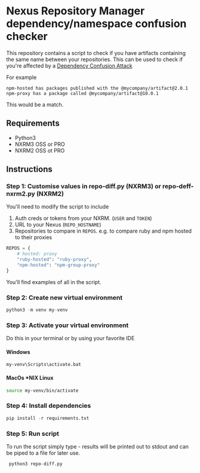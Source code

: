# Nexus Repository Manager dependency/namespace confusion checker
This repository contains a script to check if you have artifacts containing the same name between your repositories. This can be used to check if you're affected by a [Dependency Confusion Attack](https://blog.sonatype.com/dependency-hijacking-software-supply-chain-attack-hits-more-than-35-organizations)

For example 
````
npm-hosted has packages published with the @mycompany/artifact@2.0.1
npm-proxy has a package called @mycompany/artifact@10.0.1
````

This would be a match.

## Requirements
* Python3
* NXRM3 OSS or PRO
* NXRM2 OSS ot PRO

## Instructions

### Step 1: Customise values in repo-diff.py (NXRM3) or repo-deff-nxrm2.py (NXRM2)
You'll need to modify the script to include 
1. Auth creds or tokens from your NXRM. (`USER` and `TOKEN`)
1. URL to your Nexus (`REPO_HOSTNAME`)
1. Repositories to compare in `REPOS`. e.g. to compare ruby and npm hosted to their proxies

```python
REPOS = {
    # hosted: proxy
    "ruby-hosted": "ruby-proxy",
    "npm-hosted": "npm-group-proxy"
}
```
You'll find examples of all in the script.

### Step 2: Create new virtual environment
```python
python3 -m venv my-venv
```
### Step 3: Activate your virtual environment
Do this in your terminal or by using your favorite IDE
#### Windows
```
my-venv\Scripts\activate.bat
```

#### MacOs *NIX Linux
```bash
source my-venv/bin/activate
```

### Step 4: Install dependencies
```python
pip install -r requirements.txt
```

### Step 5: Run script
To run the script simply type - results will be printed out to stdout and can be piped to a file for later use.
```python
 python3 repo-diff.py
 ````

